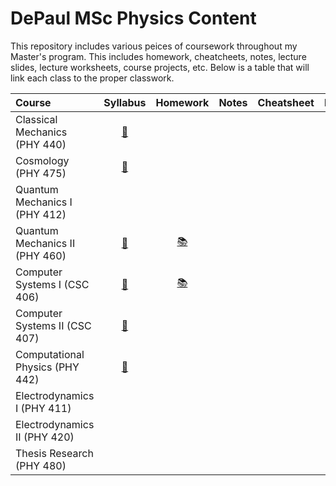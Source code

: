 # DePaul MSc Physics Content

This repository includes various peices of coursework throughout my Master's program. This includes homework, cheatcheets, notes, lecture slides, lecture worksheets, course projects, etc. Below is a table that will link each class to the proper classwork. 

| Course                               | Syllabus |           Homework                            |  Notes  |    Cheatsheet    |                           Project                            |
| :----------------------------------------------------------- | :-------------: |:----------------------------------------------------------: | :-----: | :--------------: | :----------------------------------------------------------: |
| Classical Mechanics   (PHY 440) | [:bookmark_tabs:](https://github.com/timothypholmes/depaul-msc-phy/blob/main/phy-440/syllabus/syl440a19.pdf)   | <!---[:books:]--->| <!---[:spiral_notepad:]---> | <!---[:floppy_disk:]--->| [:test_tube:](https://github.com/timothypholmes/depaul-msc-phy/tree/main/phy-440/projects) |
| Cosmology             (PHY 475) | [:bookmark_tabs:](https://github.com/timothypholmes/depaul-msc-phy/blob/main/phy-475/syllabus/syllabus_375.pdf)   | <!---[:books:]--->| <!---[:spiral_notepad:]---> | <!---[:floppy_disk:]--->| <!---[:test_tube:]---> |
| Quantum Mechanics I   (PHY 412) | <!---[:bookmark_tabs:]--->   | <!---[:books:]--->| <!---[:spiral_notepad:]---> | <!---[:floppy_disk:]--->| <!---[:test_tube:]---> |
| Quantum Mechanics II  (PHY 460) | [:bookmark_tabs:](https://github.com/timothypholmes/depaul-msc-phy/blob/main/phy-460/syllabus/Syllabus.pdf)   | [:books:](https://github.com/timothypholmes/depaul-msc-phy/tree/main/phy-460/homework)| <!---[:spiral_notepad:]---> | <!---[:floppy_disk:]--->| <!---[:test_tube:]---> |
| Computer Systems I    (CSC 406) | [:bookmark_tabs:](https://github.com/timothypholmes/depaul-msc-phy/blob/main/csc-406/syllabus/csc406syllabus.pdf)   | [:books:](https://github.com/timothypholmes/depaul-msc-phy/tree/main/csc-406/homework)| <!---[:spiral_notepad:]---> | <!---[:floppy_disk:]--->| [:test_tube:](https://github.com/timothypholmes/depaul-msc-phy/tree/main/csc-406/projects) |
| Computer Systems II   (CSC 407) | [:bookmark_tabs:](https://github.com/timothypholmes/depaul-msc-phy/tree/main/csc-407/syllabus)   | <!---[:books:]--->| <!---[:spiral_notepad:]---> | <!---[:floppy_disk:]--->| [:test_tube:](https://github.com/timothypholmes/depaul-msc-phy/tree/main/csc-407/projects) |
| Computational Physics (PHY 442) | [:bookmark_tabs:](https://github.com/timothypholmes/depaul-msc-phy/blob/main/phy-442/syllabus/syllabus_442.pdf)   | <!---[:books:]--->| <!---[:spiral_notepad:]---> | <!---[:floppy_disk:]--->| <!---[:test_tube:]---> |
| Electrodynamics I     (PHY 411) | <!---[:bookmark_tabs:]--->   | <!---[:books:]--->| <!---[:spiral_notepad:]---> | <!---[:floppy_disk:]--->| <!---[:test_tube:]---> |
| Electrodynamics II    (PHY 420) | <!---[:bookmark_tabs:]--->   | <!---[:books:]--->| <!---[:spiral_notepad:]---> | <!---[:floppy_disk:]--->| <!---[:test_tube:]---> |
| Thesis Research       (PHY 480) | <!---[:bookmark_tabs:]--->   | <!---[:books:]--->| <!---[:spiral_notepad:]---> | <!---[:floppy_disk:]--->| <!---[:test_tube:]---> |

